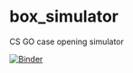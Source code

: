 # box_simulator
CS GO case opening simulator

[![Binder](https://mybinder.org/badge.svg)](https://mybinder.org/v2/gh/kondrat1997/box_simulator/master?filepath=boxes.ipynb)
